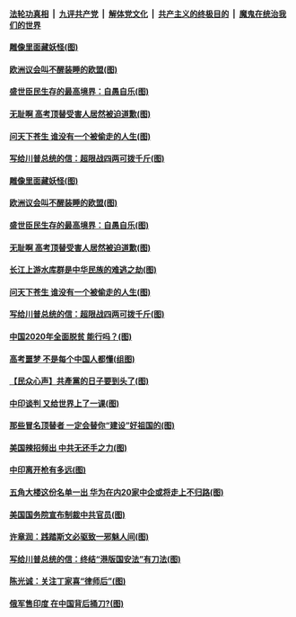 

####  [法轮功真相](../../../../basic/blob/master/README.md?t=06300631) &nbsp;|&nbsp; [九评共产党](../../../../9ping.md/blob/master/README.md?t=06300631) &nbsp;|&nbsp; [解体党文化](../../../../jtdwh.md/blob/master/README.md?t=06300631)  &nbsp;|&nbsp; [共产主义的终极目的](../../../../gczydzjmd.md/blob/master/README.md?t=06300631) &nbsp;|&nbsp; [魔鬼在统治我们的世界](../../../../mgztzwmdsj.md/blob/master/README.md?t=06300631) 

#### [雕像里面藏妖怪(图)](../pages/p4/937959.md?t=06300631) 

#### [欧洲议会叫不醒装睡的欧盟(图)](../pages/p4/938033.md?t=06300631) 

#### [盛世臣民生存的最高境界：自愚自乐(图)](../pages/p4/938023.md?t=06300631) 

#### [无耻啊 高考顶替受害人居然被迫道歉(图)](../pages/p4/938030.md?t=06300631) 

#### [问天下苍生 谁没有一个被偷走的人生(图)](../pages/p4/938026.md?t=06300631) 

#### [写给川普总统的信：超限战四两可拨千斤(图)](../pages/p4/938021.md?t=06300631) 

#### [雕像里面藏妖怪(图)](../pages/p4/937959.md?t=06300631) 

#### [欧洲议会叫不醒装睡的欧盟(图)](../pages/p4/938033.md?t=06300631) 

#### [盛世臣民生存的最高境界：自愚自乐(图)](../pages/p4/938023.md?t=06300631) 

#### [无耻啊 高考顶替受害人居然被迫道歉(图)](../pages/p4/938030.md?t=06300631) 

#### [长江上游水库群是中华民族的难逃之劫(图)](../pages/p4/938022.md?t=06300631) 

#### [问天下苍生 谁没有一个被偷走的人生(图)](../pages/p4/938026.md?t=06300631) 

#### [写给川普总统的信：超限战四两可拨千斤(图)](../pages/p4/938021.md?t=06300631) 

#### [中国2020年全面脱贫 能行吗？(图)](../pages/p4/937928.md?t=06300631) 

#### [高考噩梦 不是每个中国人都懂(组图)](../pages/p4/937927.md?t=06300631) 

#### [【民众心声】共產黨的日子要到头了(图)](../pages/p4/937474.md?t=06300631) 

#### [中印谈判 又给世界上了一课(图)](../pages/p4/937868.md?t=06300631) 

#### [那些冒名顶替者 一定会替你“建设”好祖国的(图)](../pages/p4/937925.md?t=06300631) 

#### [美国辣招频出 中共无还手之力(图)](../pages/p4/937916.md?t=06300631) 

#### [中印离开枪有多远(图)](../pages/p4/937913.md?t=06300631) 

#### [五角大楼这份名单一出 华为在内20家中企或将走上不归路(图)](../pages/p4/937820.md?t=06300631) 

#### [美国国务院宣布制裁中共官员(图)](../pages/p4/937844.md?t=06300631) 

#### [许章润：践踏斯文必驱致一邪魅人间(图)](../pages/p4/937826.md?t=06300631) 

#### [写给川普总统的信：终结“港版国安法”有刀法(图)](../pages/p4/937833.md?t=06300631) 

#### [陈光诚：关注丁家喜“律师后”(图)](../pages/p4/937827.md?t=06300631) 

#### [俄军售印度 在中国背后捅刀?(图)](../pages/p4/937825.md?t=06300631) 

